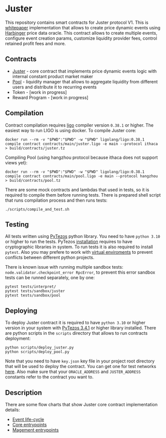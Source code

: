 # Juster
This repository contains smart contracts for Juster protocol V1. This is [whitepaper](https://juster.fi/docs/whitepaper.pdf) implementation that allows to create price dynamic events using [Harbinger](https://github.com/tacoinfra/harbinger) price data oracle. This contract allows to create multiple events, configure event creation params, customize liquidity provider fees, control retained profit fees and more.

## Contracts
* [Juster](contracts/main/juster.ligo) - core contract that implements price dynamic events logic with internal constant product market maker
* [Pool](contracts/main/pool.ligo) - liquidity manager that allows to aggregate liquidity from different users and distribute it to recurring events
* Token - [work in progress]
* Reward Program - [work in progress]

## Compilation
Contract compilation requires [ligo](https://ligolang.org/docs/intro/installation) compiler version `0.38.1` or higher. The easiest way to run LIGO is using docker. To compile Juster core:
```console
docker run --rm -v "$PWD":"$PWD" -w "$PWD" ligolang/ligo:0.38.1 compile contract contracts/main/juster.ligo -e main --protocol ithaca > build/contracts/juster.tz
```

Compiling Pool (using hangzhou protocol because ithaca does not support views yet):
```console
docker run --rm -v "$PWD":"$PWD" -w "$PWD" ligolang/ligo:0.38.1 compile contract contracts/main/pool.ligo -e main --protocol hangzhou > build/contracts/pool.tz
```

There are some mock contracts and lambdas that used in tests, so it is required to compile them before running tests. There is prepared shell script that runs compilation process and then runs tests:
```console
./scripts/compile_and_test.sh
```

## Testing
All tests written using [PyTezos](https://pytezos.org/contents.html) python library. You need to have `python 3.10` or higher to run the tests. PyTezos [installation](https://pytezos.org/quick_start.html#installation) requires to have cryptographic libraries in system. To run tests it is also required to install `pytest`. Also you may prefere to work with [virtual enviroments](https://docs.python.org/3/library/venv.html) to prevent conflicts between different python projects.

There is known issue with running multiple sandbox tests: `node.validator.checkpoint_error RpcError`, to prevent this error sandbox tests can be runned separately, one by one:
```console
pytest tests/interpret/
pytest tests/sandbox/juster
pytest tests/sandbox/pool
```

## Deploying
To deploy Juster contract it is required to have `python 3.10` or higher version in your system with [PyTezos 3.4.1](https://pytezos.org/quick_start.html#installation) or higher library installed. There are python scripts in the `scripts` directory that allows to run contracts deployment:
```console
python scripts/deploy_juster.py
python scripts/deploy_pool.py
```

Note that you need to have `key.json` key file in your project root directory that will be used to deploy the contract. You can get one for test networks [here](https://teztnets.xyz/). Also make sure that your `ORACLE_ADDRESS` and `JUSTER_ADDRESS` constants refer to the contract you want to.

## Description
There are some flow charts that show Juster core contract implementation details:
* [Event life-cycle](docs/JUSTER-FLOW-event-lyfecycle.drawio.png)
* [Core entrypoints](docs/JUSTER-FLOW-juster-core.drawio.png)
* [Magement entrypoints](docs/JUSTER-FLOW-juster-management.drawio.png)

